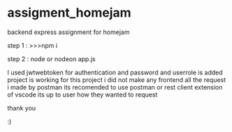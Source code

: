 # assigment_homejam
backend express assignment for homejam


step 1 : >>>npm i 

step 2 : node or nodeon app.js

I used jwtwebtoken for authentication and password and userrole is added 
project is working for this project i did not make any frontend all the request i made by postman 
its recomended to use postman or rest client extension of vscode its up to user how they wanted to request 

thank you 

:)
